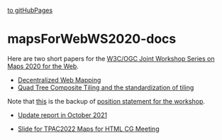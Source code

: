 [to gitHubPages](https://satakagi.github.io/mapsForWebWS2020-docs/)

# mapsForWebWS2020-docs

Here are two short papers for the [W3C/OGC Joint Workshop Series on Maps 2020 for the Web](https://www.w3.org/2020/maps/).

* [Decentralized Web Mapping](De-centralizedWebMapping.md)
* [Quad Tree Composite Tiling and the standardization of tiling](QuadTreeCompositeTilingAndVectorTileStandard.md)


Note that [this](position.md) is the backup of [position statement for the workshop](https://www.w3.org/2020/maps/supporting-material-uploads/position-statements/Satoru_Takagi-KDDI.pdf).


* [Update report in October 2021](update202110.md)

* [Slide for TPAC2022 Maps for HTML CG Meeting]([imgs/W3C%20TPAC2022%20Maps4HTMLtalk%20Satakagi.html](https://satakagi.github.io/mapsForWebWS2020-docs/imgs/W3C%20TPAC2022%20Maps4HTMLtalk%20Satakagi.html))

